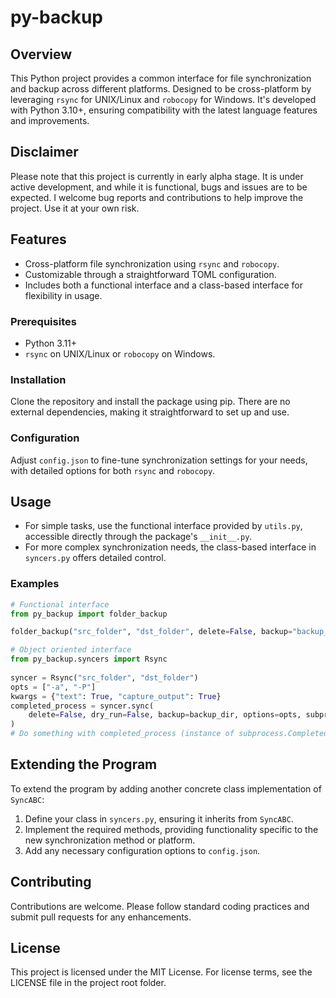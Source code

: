 # py-backup

## Overview
This Python project provides a common interface for file synchronization and backup across different platforms. Designed to be cross-platform by leveraging `rsync` for UNIX/Linux and `robocopy` for Windows. It's developed with Python 3.10+, ensuring compatibility with the latest language features and improvements.

## Disclaimer
Please note that this project is currently in early alpha stage. It is under active development, and while it is functional, bugs and issues are to be expected. I welcome bug reports and contributions to help improve the project. Use it at your own risk.

## Features
- Cross-platform file synchronization using `rsync` and `robocopy`.
- Customizable through a straightforward TOML configuration.
- Includes both a functional interface and a class-based interface for flexibility in usage.

### Prerequisites
- Python 3.11+
- `rsync` on UNIX/Linux or `robocopy` on Windows.

### Installation
Clone the repository and install the package using pip. There are no external dependencies, making it straightforward to set up and use.

### Configuration
Adjust `config.json` to fine-tune synchronization settings for your needs, with detailed options for both `rsync` and `robocopy`.

## Usage
- For simple tasks, use the functional interface provided by `utils.py`, accessible directly through the package's `__init__.py`.
- For more complex synchronization needs, the class-based interface in `syncers.py` offers detailed control.

### Examples
```python
# Functional interface
from py_backup import folder_backup

folder_backup("src_folder", "dst_folder", delete=False, backup="backup_folder")

# Object oriented interface
from py_backup.syncers import Rsync
 
syncer = Rsync("src_folder", "dst_folder")
opts = ["-a", "-P"]
kwargs = {"text": True, "capture_output": True}
completed_process = syncer.sync(
    delete=False, dry_run=False, backup=backup_dir, options=opts, subprocess_kwargs=kwargs
)
# Do something with completed_process (instance of subprocess.CompletedProcess)
```

## Extending the Program
To extend the program by adding another concrete class implementation of `SyncABC`:
1. Define your class in `syncers.py`, ensuring it inherits from `SyncABC`.
2. Implement the required methods, providing functionality specific to the new synchronization method or platform.
3. Add any necessary configuration options to `config.json`.

## Contributing
Contributions are welcome. Please follow standard coding practices and submit pull requests for any enhancements.

## License
This project is licensed under the MIT License. For license terms, see the LICENSE file in the project root folder.
